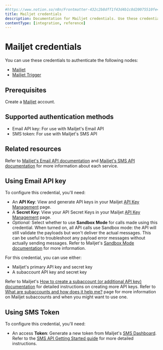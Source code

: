 ```yaml
---
#https://www.notion.so/n8n/Frontmatter-432c2b8dff1f43d4b1c8d20075510fe4
title: Mailjet credentials
description: Documentation for Mailjet credentials. Use these credentials to authenticate Mailjet in n8n, a workflow automation platform.
contentType: [integration, reference]
---
```


# Mailjet credentials

You can use these credentials to authenticate the following nodes:

- [Mailjet](/integrations/builtin/app-nodes/n8n-nodes-base.mailjet.md)
- [Mailjet Trigger](/integrations/builtin/trigger-nodes/n8n-nodes-base.mailjettrigger.md)

## Prerequisites

Create a [Mailjet](https://www.mailjet.com/) account.

## Supported authentication methods

- Email API key: For use with Mailjet's Email API
- SMS token: For use with Mailjet's SMS API

## Related resources

Refer to [Mailjet's Email API documentation](https://dev.mailjet.com/email/guides/) and [Mailjet's SMS API documentation](https://dev.mailjet.com/sms/guides/) for more information about each service.

## Using Email API key

To configure this credential, you'll need:

- An **API Key**: View and generate API keys in your Mailjet [API Key Management](https://app.mailjet.com/account/api_keys) page.
- A **Secret Key**: View your API Secret Keys in your Mailjet [API Key Management](https://app.mailjet.com/account/api_keys) page.
- _Optional:_ Select whether to use **Sandbox Mode** for calls made using this credential. When turned on, all API calls use Sandbox mode: the API will still validate the payloads but won't deliver the actual messages. This can be useful to troubleshoot any payload error messages without actually sending messages. Refer to Mailjet's [Sandbox Mode documentation](https://dev.mailjet.com/email/guides/send-api-v31/#sandbox-mode) for more information.

For this credential, you can use either:

- Mailjet's primary API key and secret key
- A subaccount API key and secret key

Refer to Mailjet's [How to create a subaccount (or additional API key) documentation](https://documentation.mailjet.com/hc/en-us/articles/360042561974-How-to-create-a-subaccount-or-additional-API-Key) for detailed instructions on creating more API keys. Refer to [What are subaccounts and how does it help me?](https://documentation.mailjet.com/hc/en-us/articles/360042561854-What-are-subaccounts-and-how-does-it-help-me) page for more information on Mailjet subaccounts and when you might want to use one.

## Using SMS Token

To configure this credential, you'll need:

- An access **Token**: Generate a new token from Mailjet's [SMS Dashboard](https://app.mailjet.com/sms). Refer to the [SMS API Getting Started guide](https://dev.mailjet.com/sms/guides/getting-started/) for more detailed instructions.

